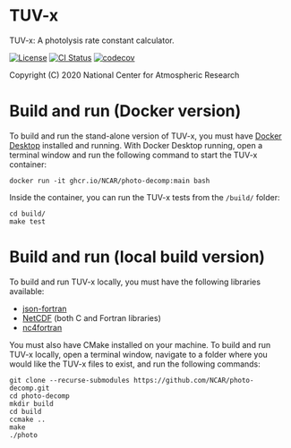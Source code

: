 TUV-x
===========

TUV-x: A photolysis rate constant calculator.

[![License](https://img.shields.io/github/license/NCAR/photo-decomp.svg)](https://github.com/NCAR/photo-decomp/blob/main/LICENSE)
[![CI Status](https://github.com/NCAR/photo-decomp/actions/workflows/test.yml/badge.svg)](https://github.com/NCAR/photo-decomp/actions/workflows/test.yml)
[![codecov](https://codecov.io/gh/NCAR/photo-decomp/branch/main/graph/badge.svg?token=H46AAEAQF9)](https://codecov.io/gh/NCAR/photo-decomp)

Copyright (C) 2020 National Center for Atmospheric Research

# Build and run (Docker version)

To build and run the stand-alone version of TUV-x, you must have [Docker Desktop](https://www.docker.com/get-started) installed and running. With Docker Desktop running, open a terminal window and run the following command to start the TUV-x container:

```
docker run -it ghcr.io/NCAR/photo-decomp:main bash
```

Inside the container, you can run the TUV-x tests from the `/build/` folder:

```
cd build/
make test
```

# Build and run (local build version)

To build and run TUV-x locally, you must have the following libraries available:

- [json-fortran](https://github.com/jacobwilliams/json-fortran)
- [NetCDF](https://www.unidata.ucar.edu/software/netcdf/) (both C and Fortran libraries)
- [nc4fortran](https://github.com/geospace-code/nc4fortran)

You must also have CMake installed on your machine. To build and run TUV-x locally,
open a terminal window, navigate to a folder where you would like the TUV-x files to exist,
and run the following commands:

```
git clone --recurse-submodules https://github.com/NCAR/photo-decomp.git
cd photo-decomp
mkdir build
cd build
ccmake ..
make
./photo
```

